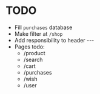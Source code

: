 # TODO

- Fill `purchases` database
- Make filter at `/shop`
- Add responsibility to header ---
- Pages todo:
  - /product
  - /search
  - /cart
  - /purchases
  - /wish
  - /user